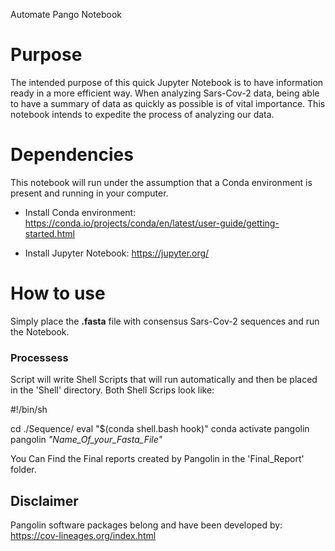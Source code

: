 Automate Pango Notebook

# Purpose 

The intended purpose of this quick Jupyter Notebook is to have information ready in a more efficient way.  When analyzing Sars-Cov-2 data, being able to have a summary of data as quickly as possible is of vital importance. 
This notebook intends to expedite the process of analyzing our data.

# Dependencies 

This notebook will run under the assumption that a Conda environment is present and running in your computer.  

* Install Conda environment: https://conda.io/projects/conda/en/latest/user-guide/getting-started.html

* Install Jupyter Notebook: https://jupyter.org/

# How to use 

Simply place the **.fasta** file with consensus Sars-Cov-2 sequences and run the Notebook. 

### Processess 

Script will write Shell Scripts that will run automatically and then be placed in the 'Shell' directory. Both Shell Scrips look like: 

#!/bin/sh

cd ./Sequence/
eval "$(conda shell.bash hook)"
conda activate pangolin
pangolin *"Name_Of_your_Fasta_File"*

You Can Find the Final reports created by Pangolin in the 'Final_Report' folder. 



## Disclaimer 
Pangolin software packages belong and have been developed by: 
https://cov-lineages.org/index.html

